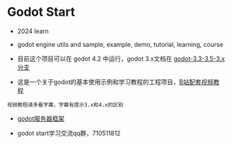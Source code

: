 # Godot Start
- 2024 learn

- godot engine utils and sample, example, demo, tutorial, learning, course

- 目前这个项目可以在 godot 4.2 中运行，godot
  3.x文档在 [godot-3.3-3.5-3.x 分支](https://github.com/zfoo-project/godot-start/tree/godot-3.3-3.5-3.x)

- 这是一个关于godot的基本使用示例和学习教程的工程项目，[B站配套视频教程](https://www.bilibili.com/video/BV14Y411h7Po)

```
视频教程请多看字幕，字幕有提示3.x和4.x的区别
```

- [godot服务器框架](https://github.com/zfoo-project/zfoo)

- godot start学习交流qq群，710511812